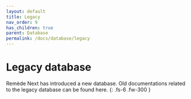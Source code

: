 ```yaml
---
layout: default
title: Legacy
nav_order: 9
has_children: true
parent: Database
permalink: /docs/database/legacy
---
```


# Legacy database

Remède Next has introduced a new database. Old documentations related to the legacy database can be found here.
{: .fs-6 .fw-300 }
